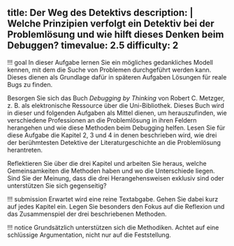 title: Der Weg des Detektivs
description: |
  Welche Prinzipien verfolgt ein Detektiv bei der Problemlösung und wie hilft dieses Denken beim 
  Debuggen?
timevalue: 2.5
difficulty: 2
---
!!! goal 
    In dieser Aufgabe lernen Sie ein mögliches gedankliches Modell kennen, mit dem die Suche von 
    Problemen durchgeführt werden kann. 
    Dieses dienen als Grundlage dafür in späteren Aufgaben Lösungen für reale Bugs zu finden.

Besorgen Sie sich das Buch _Debugging by Thinking_ von Robert C. Metzger, z. B. als 
elektronische Ressource über die Uni-Bibliothek. 
Dieses Buch wird in dieser und folgenden Aufgaben als Mittel dienen, um herauszufinden, wie 
verschiedene Professionen an die Problemlösung in ihren Feldern herangehen und wie diese 
Methoden beim Debugging helfen.
Lesen Sie für diese Aufgabe die Kapitel 2, 3 und 4 in denen beschrieben wird, wie drei der 
berühmtesten Detektive der Literaturgeschichte an die Problemlösung herantreten.

Reflektieren Sie über die drei Kapitel und arbeiten Sie heraus, welche Gemeinsamkeiten die 
Methoden haben und wo die Unterschiede liegen. 
Sind Sie der Meinung, dass die drei Herangehensweisen exklusiv sind oder unterstützen Sie 
sich gegenseitig?

    
!!! submission
    Erwartet wird eine reine Textabgabe.
    Gehen Sie dabei kurz auf jedes Kapitel ein.
    Legen Sie besonders den Fokus auf die Reflexion und das Zusammenspiel der drei beschriebenen 
    Methoden.

!!! notice
    Grundsätzlich unterstützen sich die Methodiken. 
    Achtet auf eine schlüssige Argumentation, nicht nur auf die Feststellung.
    

